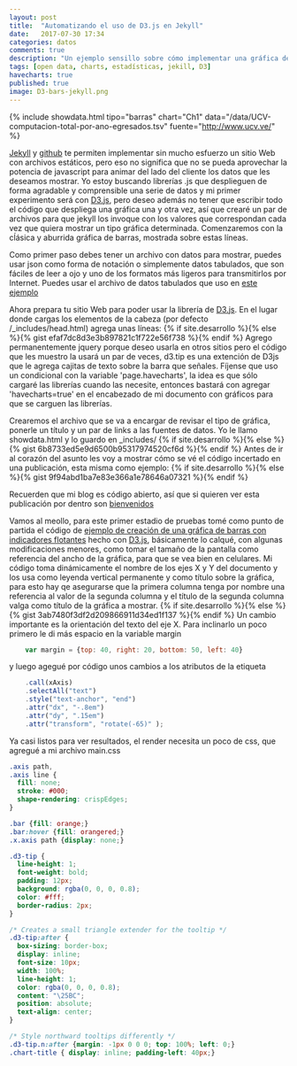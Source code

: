 ```yaml
---
layout: post
title:  "Automatizando el uso de D3.js en Jekyll"
date:   2017-07-30 17:34
categories: datos
comments: true
description: "Un ejemplo sensillo sobre cómo implementar una gráfica de barras de forma automática a partir de un archivo .tsv con la librería D3.js y Jekyll"
tags: [open data, charts, estadísticas, jekill, D3]
havecharts: true
published: true
image: D3-bars-jekyll.png
---
```


{% include showdata.html 
		tipo="barras" 
		chart="Ch1" 
		data="/data/UCV-computacion-total-por-ano-egresados.tsv"
		fuente="http://www.ucv.ve/"
%}

[Jekyll][jekyll] y [github][github] te permiten implementar sin mucho esfuerzo un sitio Web con archivos estáticos, pero eso no significa que no se pueda aprovechar la potencia de javascript para animar del lado del cliente los datos que les deseamos mostrar. Yo estoy buscando librerías .js que desplieguen de forma agradable y comprensible una serie de datos y mi primer experimento será con [D3.js][d3js], pero deseo además no tener que escribir todo el código que despliega una gráfica una y otra vez, así que crearé un par de archivos para que jekyll los invoque con los valores que correspondan cada vez que quiera mostrar un tipo gráfica determinada. Comenzaremos con la cĺásica y aburrida gráfica de barras, mostrada sobre estas líneas.

Como primer paso debes tener un archivo con datos para mostrar, puedes usar json como forma de notación o simplemente datos tabulados, que son fáciles de leer a ojo y uno de los formatos más ligeros para transmitirlos por Internet. Puedes usar el archivo de datos tabulados que uso en [este ejemplo][datos]

Ahora prepara tu sitio Web para poder usar la librería de [D3.js][d3js]. En el lugar donde cargas los elementos de la cabeza (por defecto /_includes/head.html) agrega unas líneas:
{% if site.desarrollo %}{% else %}{% gist efaf7dc8d3e3b897821c1f722e56f738 %}{% endif %}
Agrego permanentemente jquery porque deseo usarla en otros sitios pero el código que les muestro la usará un par de veces, d3.tip es una extención de D3js que le agrega cajitas de texto sobre la barra que señales. Fíjense que uso un condicional con la variable 'page.havecharts', la idea es que sólo cargaré las librerías cuando las necesite, entonces bastará con agregar 'havecharts=true' en el encabezado de mi documento con gráficos para que se carguen las librerías.

Crearemos el archivo que se va a encargar de revisar el tipo de gráfica, ponerle un título y un par de links a las fuentes de datos. Yo le llamo showdata.html y lo guardo en _includes/
{% if site.desarrollo %}{% else %}{% gist 6b8733ed5e9d6500b95317974520cf6d %}{% endif %}
Antes de ir al corazón del asunto les voy a mostrar cómo se vé el código incertado en una publicación, esta misma como ejemplo:
{% if site.desarrollo %}{% else %}{% gist 9f94abd1ba7e83e366a1e78646a07321 %}{% endif %}

Recuerden que mi blog es código abierto, así que si quieren ver esta publicación por dentro son [bienvenidos][github] 

Vamos al meollo, para este primer estadio de pruebas tomé como punto de partida el código de [ejemplo de creación de una gráfica de barras con indicadores flotantes][graficaEjemplo] hecho con [D3.js][d3js], básicamente lo calqué, con algunas modificaciones menores, como tomar el tamaño de la pantalla como referencia del ancho de la gráfica, para que se vea bien en celulares. Mi código toma dinámicamente el nombre de los ejes X y Y del documento y los usa como leyenda vertical permanente y como título sobre la gráfica, para esto hay qe asegurarse que la primera columna tenga por nombre una referencia al valor de la segunda columna y el título de la segunda columna valga como título de la gráfica a mostrar.
{% if site.desarrollo %}{% else %}{% gist 3ab7480f3df2d209866911d34ed1f137 %}{% endif %}
Un cambio importante es la orientación del texto del eje X. Para inclinarlo un poco  primero le di más espacio en la variable margin
```javascript
	var margin = {top: 40, right: 20, bottom: 50, left: 40}
```
y luego agegué por código unos cambios a los atributos de la etiqueta
```javascript
	.call(xAxis)
	.selectAll("text")  
	.style("text-anchor", "end")
	.attr("dx", "-.8em")
	.attr("dy", ".15em")
	.attr("transform", "rotate(-65)" );
```
Ya casi listos para ver resultados, el render necesita un poco de css, que agregué a mi archivo main.css
```css
.axis path,
.axis line {
  fill: none;
  stroke: #000;
  shape-rendering: crispEdges;
}

.bar {fill: orange;}
.bar:hover {fill: orangered;}
.x.axis path {display: none;}

.d3-tip {
  line-height: 1;
  font-weight: bold;
  padding: 12px;
  background: rgba(0, 0, 0, 0.8);
  color: #fff;
  border-radius: 2px;
}

/* Creates a small triangle extender for the tooltip */
.d3-tip:after {
  box-sizing: border-box;
  display: inline;
  font-size: 10px;
  width: 100%;
  line-height: 1;
  color: rgba(0, 0, 0, 0.8);
  content: "\25BC";
  position: absolute;
  text-align: center;
}

/* Style northward tooltips differently */
.d3-tip.n:after {margin: -1px 0 0 0; top: 100%; left: 0;}
.chart-title { display: inline; padding-left: 40px;}
```


[github]: https://github.com/asosab
[jekyll]: http://jekyllrb.com/
[datos]: /data/UCV-computacion-total-por-ano-egresados.tsv
[d3js]: https://d3js.org/
[graficaEjemplo]: http://bl.ocks.org/Caged/6476579